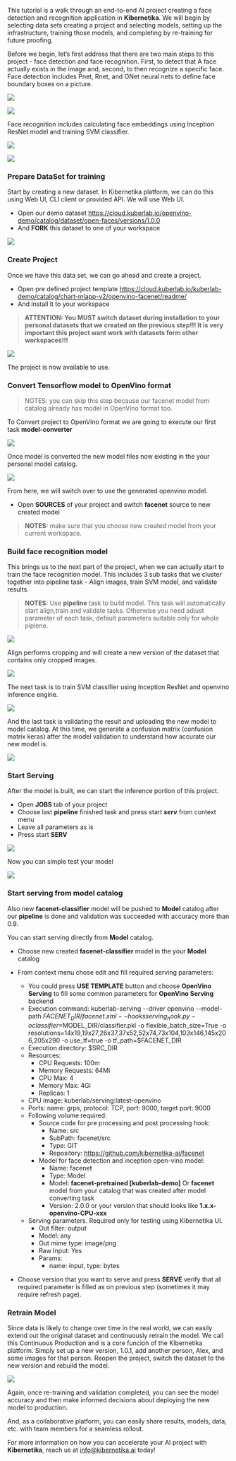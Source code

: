 This tutorial is a walk through an end-to-end AI project creating a face detection and recognition application in **Kibernetika**. We will begin by selecting data sets creating a project and selecting models, setting up the infrastructure, training those models, and completing by re-training for future proofing. 

Before we begin, let’s first address that there are two main steps to this project - face detection and face recognition. First, to detect that A face actually exists in the image and, second, to then recognize a specific face. Face detection includes Pnet, Rnet, and ONet neural nets to define face boundary boxes on a picture.

![](../img/tutorials/openvino/openvino1.png)

![](../img/tutorials/openvino/openvino2.png)

Face recognition includes calculating face embeddings using Inception ResNet model and training SVM classifier.

![](../img/tutorials/openvino/openvino3.png)

![](../img/tutorials/openvino/openvino4.png)

### Prepare DataSet for training

Start by creating a new dataset. In Kibernetika platform, we can do this using Web UI, CLI client or provided API. We will use Web UI.

* Open our demo dataset https://cloud.kuberlab.io/openvino-demo/catalog/dataset/open-faces/versions/1.0.0
* And **FORK** this dataset to one of your workspace

![](../img/tutorials/openvino-face/dataset1.gif)


### Create Project

Once we have this data set, we can go ahead and create a project. 

* Open pre defined project template https://cloud.kuberlab.io/kuberlab-demo/catalog/chart-mlapp-v2/openvino-facenet/readme/
* And install it to your workspace

> __ATTENTION: You MUST switch dataset during installation to your personal datasets that we created on the previous step!!! It is very important this project want work with datasets form other workspaces!!!__

![](../img/tutorials/openvino-face/create1.gif)

The project is now available to use.

### Convert Tensorflow model to OpenVino format

> NOTES: you can skip this step because our facenet model from catalog already has model in OpenVino format too.

To Convert project to OpenVino format we are going to execute our first task __model-converter__

![](../img/tutorials/openvino-face/convert1.gif)


Once model is converted the new model files now existing in the your personal model catalog.

![](../img/tutorials/openvino-face/convert2.gif)


From here, we will switch over to use the generated openvino model. 

* Open __SOURCES__ of your project and switch __facenet__ source to new created model

>__NOTES:__ make sure that you choose new created model from your current workspace.


### Build face recognition model

This brings us to the next part of the project, when we can actually start to train the face recognition model. This includes 3 sub tasks that we cluster together into pipeline task - Align images, train SVM model, and validate results.

>__NOTES:__ Use __pipeline__ task to build model. This task will automatically start align,train and validate tasks. Otherwise you need adjust parameter of each task, default parameters suitable only for whole piplene. 

![](../img/tutorials/openvino/openvino20.png)

Align performs cropping and will create a new version of the dataset that contains only cropped images.

![](../img/tutorials/openvino/openvino21.png)

The next task is to train SVM classifier using  Inception ResNet and openvino inference engine.

![](../img/tutorials/openvino/openvino22.png)

And the last task is validating the result and uploading the new model to model catalog. At this time, we generate a confusion matrix (confusion matrix keras) after the model validation to understand how accurate our new model is. 

![](../img/tutorials/openvino/openvino23.png)

### Start Serving

After the model is built, we can start the inference portion of this project. 

* Open __JOBS__ tab of your project
* Choose last __pipeline__ finished task and press start ___serv___ from context menu
* Leave all parameters as is
* Press start __SERV__

![](../img/tutorials/openvino-face/serv1.gif)

Now you can simple test your model

![](../img/tutorials/openvino-face/serv2.gif)

### Start serving from model catalog

Also new __facenet-classifier__ model will be pushed to __Model__ catalog after our __pipeline__ is done and validation was succeeded with accuracy more than 0.9.

You can start serving directly from __Model__ catalog.

* Choose new created __facenet-classifier__ model in the your __Model__ catalog
* From context menu chose edit and fill required serving parameters:
    * You could press __USE TEMPLATE__ button and choose __OpenVino Serving__ to fill some common parameters for  __OpenVino Serving__ backend
    * Execution command: kuberlab-serving --driver openvino --model-path $FACENET_DIR/facenet.xml --hooks serving_hook.py -o classifier=$MODEL_DIR/classifier.pkl -o flexible_batch_size=True -o resolutions=14x19,19x27,26x37,37x52,52x74,73x104,103x146,145x206,205x290 -o use_tf=true -o tf_path=$FACENET_DIR
    * Execution directory: $SRC_DIR
    * Resources:
        * CPU Requests: 100m
        * Memory Requests: 64Mi
        * CPU Max: 4
        * Memory Max: 4Gi
        * Replicas: 1
    * CPU image: kuberlab/serving:latest-openvino
    * Ports: name: grps, protocol: TCP, port: 9000, target port: 9000
    * Following volume required:
        * Source code for pre processing and post processing hook:
            * Name: src
            * SubPath: facenet/src
            * Type: GIT
            * Repository: https://github.com/kibernetika-ai/facenet
        * Model for face detection and inception open-vino model:
            * Name: facenet
	        * Type: Model
            * Model: __facenet-pretrained [kuberlab-demo]__ Or __facenet__ model from your catalog that was created after model converting task
            * Version: 2.0.0 or your version that should looks like __1.x.x-openvino-CPU-xxx__
    * Serving parameters. Required only for testing using Kibernetika UI.
	    * Out filter: output
        * Model: any
        * Out mime type: image/png
        * Raw Input: Yes
        * Params:
            * name: input, type: bytes

* Choose version that you want to serve and press __SERVE__ verify that all required parameter is filled as on previous step (sometimes it may require refresh page). 


### Retrain Model
Since data is likely to change over time in the real world, we can easily extend out the original dataset and continuously retrain the model. We call this Continuous Production and is a core funcion of the Kibernetika platform. Simply set up a new version, 1.0.1, add another person, Alex, and some images for that person. Reopen the project, switch the dataset to the new version and rebuild the model.

![](../img/tutorials/openvino/openvino30.png)

Again, once re-training and validation completed, you can see the model accuracy and then make informed decisions about deploying the new model to production. 

And, as a collaborative platform, you can easily share results, models, data, etc. with team members for a seamless rollout.

For more information on how you can accelerate your AI project with **Kibernetika**, reach us at info@kibernetika.ai today! 

